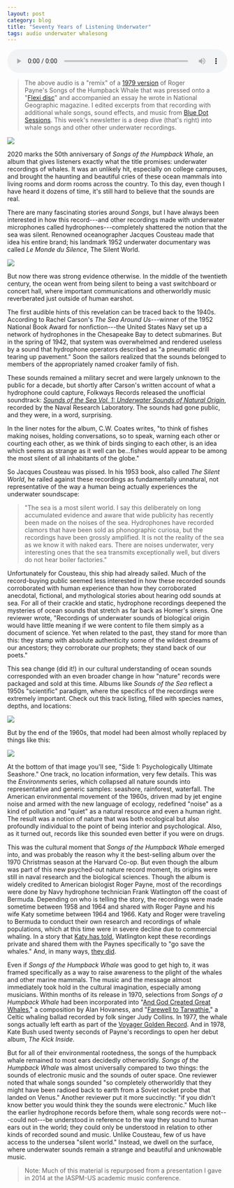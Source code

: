 ```yaml
---
layout: post
category: blog
title: "Seventy Years of Listening Underwater"
tags: audio underwater whalesong
---
```

<audio controls="" style="width:100%" src="http://field-noise-assets.s3-us-east-2.amazonaws.com/Roger-Payne-Songs-of-a-Humpback-Whale-Field-Noise-Remix-.mp3"> 
Can’t see the player? <a href="https://tinyletter.com/fieldnoise/archive"> Listen online.</a>
</audio>

> The above audio is a "remix" of a [1979 version](https://www.youtube.com/watch?v=0WOjJIynHgM&t=324s&ab_channel=CletusHunnicutt) of Roger Payne's Songs of the Humpback Whale that was pressed onto a "[Flexi disc](https://en.wikipedia.org/wiki/Flexi_disc#/media/File:FloppyRom_Magazine.jpg)" and accompanied an essay he wrote in National Geographic magazine. I edited excerpts from that recording with additional whale songs, sound effects, and music from [Blue Dot Sessions](https://sessions.blue/). This week's newsletter is a deep dive (that's right) into whale songs and other other underwater recordings.

![](http://field-noise-assets.s3-us-east-2.amazonaws.com/R-7108361-1433916500-6912.jpg)

2020 marks the 50th anniversary of *Songs of the Humpback Whale*, an album that gives listeners exactly what the title promises: underwater recordings of whales. It was an unlikely hit, especially on college campuses, and brought the haunting and beautiful cries of these ocean mammals into living rooms and dorm rooms across the country. To this day, even though I have heard it dozens of time, it's still hard to believe that the sounds are real.

There are many fascinating stories around *Songs*, but I have always been interested in how this record---and other recordings made with underwater microphones called hydrophones---completely shattered the notion that the sea was silent. Renowned oceanographer Jacques Cousteau made that idea his entire brand; his landmark 1952 underwater documentary was called *Le Monde du Silence*, The Silent World. 

![](http://field-noise-assets.s3-us-east-2.amazonaws.com/MV5BY2Y4Zjc0YTYtMGYwMy00ZjYzLTk5Y2EtMTdjMGUwOTgwMTY1L2ltYWdlXkEyXkFqcGdeQXVyNjc1NTYyMjg-._V1_.jpg)

But now there was strong evidence otherwise. In the middle of the twentieth century, the ocean went from being silent to being a vast switchboard or concert hall, where important communications and otherworldly music reverberated just outside of human earshot.

The first audible hints of this revelation can be traced back to the 1940s. According to Rachel Carson\'s *The Sea Around Us*---winner of the 1952 National Book Award for nonfiction---the United States Navy set up a network of hydrophones in the Chesapeake Bay to detect submarines. But in the spring of 1942, that system was overwhelmed and rendered useless by a sound that hydrophone operators described as "a pneumatic drill tearing up pavement." Soon the sailors realized that the sounds belonged to members of the appropriately named croaker family of fish.

These sounds remained a military secret and were largely unknown to the public for a decade, but shortly after Carson\'s written account of what a hydrophone could capture, Folkways Records released the unofficial soundtrack: *[Sounds of the Sea Vol. 1: Underwater Sounds of Natural Origin](https://folkways.si.edu/sounds-of-the-sea-vol-1-underwater-sounds-of-biological-origin/album/smithsonian)*, recorded by the Naval Research Laboratory. The sounds had gone public, and they were, in a word, surprising.

In the liner notes for the album, C.W. Coates writes, "to think of fishes making noises, holding conversations, so to speak, warning each other or courting each other, as we think of birds singing to each other, is an idea which seems as strange as it well can be\...fishes would appear to be among the most silent of all inhabitants of the globe."

So Jacques Cousteau was pissed. In his 1953 book, also called *The Silent World*, he railed against these recordings as fundamentally unnatural, not representative of the way a human being actually experiences the underwater soundscape:

> \"The sea is a most silent world. I say this deliberately on long accumulated evidence and aware that wide publicity has recently been made on the noises of the sea. Hydrophones have recorded clamors that have been sold as phonographic curiosa, but the recordings have been grossly amplified. It is not the reality of the sea as we know it with naked ears. There are noises underwater, very interesting ones that the sea transmits exceptionally well, but divers do not hear boiler factories.\"

Unfortunately for Cousteau, this ship had already sailed. Much of the record-buying public seemed less interested in how these recorded sounds corroborated with human experience than how they corroborated anecdotal, fictional, and mythological stories about hearing odd sounds at sea. For all of their crackle and static, hydrophone recordings deepened the mysteries of ocean sounds that stretch as far back as Homer's sirens. One reviewer wrote, "Recordings of underwater sounds of biological origin would have little meaning if we were content to file them simply as a document of science. Yet when related to the past, they stand for more than this: they stamp with absolute authenticity some of the wildest dreams of our ancestors; they corroborate our prophets; they stand back of our poets."

This sea change (did it!) in our cultural understanding of ocean sounds corresponded with an even broader change in how "nature" records were packaged and sold at this time. Albums like *Sounds of the Sea* reflect a 1950s "scientific" paradigm, where the specifics of the recordings were extremely important. Check out this track listing, filled with species names, depths, and locations:

![](http://field-noise-assets.s3-us-east-2.amazonaws.com/Screen-Shot-2020-09-25-at-1.06.02-PM.png)

But by the end of the 1960s, that model had been almost wholly replaced by things like this:

![](http://field-noise-assets.s3-us-east-2.amazonaws.com/91G8Bgl6CXL._SL1500_.jpg)

At the bottom of that image you'll see, "Side 1: Psychologically Ultimate Seashore." One track, no location information, very few details. This was the *Environments* series, which collapsed all nature sounds into representative and generic samples: seashore, rainforest, waterfall. The American environmental movement of the 1960s, driven mad by jet engine noise and armed with the new language of ecology, redefined "noise" as a kind of pollution and "quiet" as a natural resource and even a human right. The result was a notion of nature that was both ecological but also profoundly individual to the point of being interior and psychological. Also, as it turned out, records like this sounded even better if you were on drugs.

This was the cultural moment that *Songs of the Humpback Whale* emerged into, and was probably the reason why it the best-selling album over the 1970 Christmas season at the Harvard Co-op. But even though the album was part of this new psyched-out nature record moment, its origins were still in naval research and the biological sciences. Though the album is widely credited to American biologist Roger Payne, most of the recordings were done by Navy hydrophone technician Frank Watlington off the coast of Bermuda. Depending on who is telling the story, the recordings were made sometime between 1958 and 1964 and shared with Roger Payne and his wife Katy sometime between 1964 and 1966. Katy and Roger were traveling to Bermuda to conduct their own research and recordings of whale populations, which at this time were in severe decline due to commercial whaling. In a story that [Katy has told](https://www.npr.org/2015/08/06/427851306/it-took-a-musicians-ear-to-decode-the-complex-song-in-whale-calls), Watlington kept these recordings private and shared them with the Paynes specifically to "go save the whales." And, in many ways, [they did](https://www.npr.org/2014/12/26/373303726/recordings-that-made-waves-the-songs-that-saved-the-whales). 

Even if *Songs of the Humpback Whale* was good to get high to, it was framed specifically as a way to raise awareness to the plight of the whales and other marine mammals. The music and the message almost immediately took hold in the cultural imagination, especially among musicians. Within months of its release in 1970, selections from *Songs of a Humpback Whale* had been incorporated into \"[And God Created Great Whales](https://www.youtube.com/watch?v=Too2tqNZAVc&ab_channel=nadel2be),\" a composition by Alan Hovaness, and \"[Farewell to Tarwathie](https://www.youtube.com/watch?v=qV29xK2xyZ4&ab_channel=BetaHi-FiArchive),\" a Celtic whaling ballad recorded by folk singer Judy Collins. In 1977, the whale songs actually left earth as part of the [Voyager Golden Record](https://voyager.jpl.nasa.gov/golden-record/). And in 1978, Kate Bush used twenty seconds of Payne\'s recordings to open her debut album, *The Kick Inside*.

But for all of their environmental rootedness, the songs of the humpback whale remained to most ears decidedly otherworldly. *Songs of the Humpback Whale* was almost universally compared to two things: the sounds of electronic music and the sounds of outer space. One reviewer noted that whale songs sounded "so completely otherworldly that they might have been radioed back to earth from a Soviet rocket probe that landed on Venus." Another reviewer put it more succinctly: "if you didn\'t know better you would think they the sounds were electronic." Much like the earlier hydrophone records before them, whale song records were not---could not---be understood in reference to the way they sound to human ears out in the world; they could only be understood in relation to other kinds of recorded sound and music. Unlike Cousteau, few of us have access to the undersea "silent world." Instead, we dwell on the surface, where underwater sounds remain a strange and beautiful and unknowable music.

> Note: Much of this material is repurposed from a presentation I gave in 2014 at the IASPM-US academic music conference.

